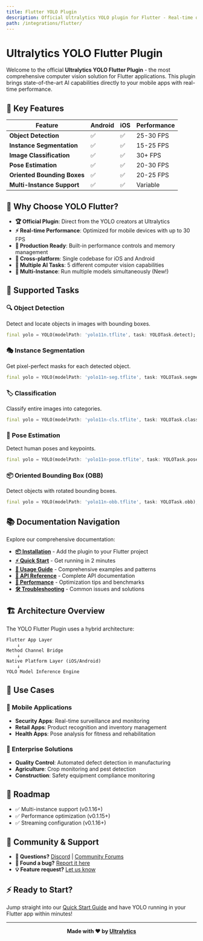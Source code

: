 ```yaml
---
title: Flutter YOLO Plugin
description: Official Ultralytics YOLO plugin for Flutter - Real-time object detection, segmentation, and pose estimation
path: /integrations/flutter/
---
```


# Ultralytics YOLO Flutter Plugin

Welcome to the official **Ultralytics YOLO Flutter Plugin** - the most comprehensive computer vision solution for Flutter applications. This plugin brings state-of-the-art AI capabilities directly to your mobile apps with real-time performance.

## 🚀 Key Features

| Feature                     | Android | iOS | Performance |
| --------------------------- | ------- | --- | ----------- |
| **Object Detection**        | ✅      | ✅  | 25-30 FPS   |
| **Instance Segmentation**   | ✅      | ✅  | 15-25 FPS   |
| **Image Classification**    | ✅      | ✅  | 30+ FPS     |
| **Pose Estimation**         | ✅      | ✅  | 20-30 FPS   |
| **Oriented Bounding Boxes** | ✅      | ✅  | 20-25 FPS   |
| **Multi-Instance Support**  | ✅      | ✅  | Variable    |

## 🎯 Why Choose YOLO Flutter?

- **🏆 Official Plugin**: Direct from the YOLO creators at Ultralytics
- **⚡ Real-time Performance**: Optimized for mobile devices with up to 30 FPS
- **🔧 Production Ready**: Built-in performance controls and memory management
- **📱 Cross-platform**: Single codebase for iOS and Android
- **🎨 Multiple AI Tasks**: 5 different computer vision capabilities
- **🔀 Multi-Instance**: Run multiple models simultaneously (New!)

## 🎨 Supported Tasks

### 🔍 Object Detection

Detect and locate objects in images with bounding boxes.

```dart
final yolo = YOLO(modelPath: 'yolo11n.tflite', task: YOLOTask.detect);
```

### 🎭 Instance Segmentation

Get pixel-perfect masks for each detected object.

```dart
final yolo = YOLO(modelPath: 'yolo11n-seg.tflite', task: YOLOTask.segment);
```

### 🏷️ Classification

Classify entire images into categories.

```dart
final yolo = YOLO(modelPath: 'yolo11n-cls.tflite', task: YOLOTask.classify);
```

### 🤸 Pose Estimation

Detect human poses and keypoints.

```dart
final yolo = YOLO(modelPath: 'yolo11n-pose.tflite', task: YOLOTask.pose);
```

### 📦 Oriented Bounding Box (OBB)

Detect objects with rotated bounding boxes.

```dart
final yolo = YOLO(modelPath: 'yolo11n-obb.tflite', task: YOLOTask.obb);
```

## 📚 Documentation Navigation

Explore our comprehensive documentation:

- **[📦 Installation](install.md)** - Add the plugin to your Flutter project
- **[⚡ Quick Start](quickstart.md)** - Get running in 2 minutes
- **[📖 Usage Guide](usage.md)** - Comprehensive examples and patterns
- **[🔧 API Reference](api.md)** - Complete API documentation
- **[🚀 Performance](performance.md)** - Optimization tips and benchmarks
- **[🛠️ Troubleshooting](troubleshooting.md)** - Common issues and solutions

## 🏗️ Architecture Overview

The YOLO Flutter Plugin uses a hybrid architecture:

```
Flutter App Layer
    ↓
Method Channel Bridge
    ↓
Native Platform Layer (iOS/Android)
    ↓
YOLO Model Inference Engine
```

## 🎯 Use Cases

### 📱 Mobile Applications

- **Security Apps**: Real-time surveillance and monitoring
- **Retail Apps**: Product recognition and inventory management
- **Health Apps**: Pose analysis for fitness and rehabilitation

### 🏢 Enterprise Solutions

- **Quality Control**: Automated defect detection in manufacturing
- **Agriculture**: Crop monitoring and pest detection
- **Construction**: Safety equipment compliance monitoring

## 🔮 Roadmap

- ✅ Multi-instance support (v0.1.16+)
- ✅ Performance optimization (v0.1.15+)
- ✅ Streaming configuration (v0.1.16+)

## 🤝 Community & Support

- **💬 Questions?** [Discord](https://discord.com/invite/ultralytics) | [Community Forums](https://community.ultralytics.com/)
- **🐛 Found a bug?** [Report it here](https://github.com/ultralytics/yolo-flutter-app/issues/new)
- **💡 Feature request?** [Let us know](https://github.com/ultralytics/yolo-flutter-app/discussions)

## ⚡ Ready to Start?

Jump straight into our [Quick Start Guide](quickstart.md) and have YOLO running in your Flutter app within minutes!

---

<div align="center">
<strong>Made with ❤️ by <a href="https://www.ultralytics.com/">Ultralytics</a></strong>
</div>
